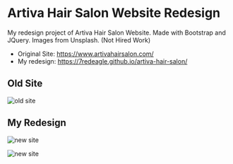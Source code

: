 # Artiva Hair Salon Website Redesign

My redesign project of Artiva Hair Salon Website. Made with Bootstrap and JQuery. Images from Unsplash. (Not Hired Work)

- Original Site: https://www.artivahairsalon.com/
- My redesign: https://7redeagle.github.io/artiva-hair-salon/

## Old Site 
![old site](https://github.com/tiger-fish/artiva-hair-salon/blob/main/demo/artiva-old.png)

## My Redesign 
![new site](https://github.com/tiger-fish/artiva-hair-salon/blob/main/demo/artiva-new-home.png)

![new site](https://github.com/tiger-fish/artiva-hair-salon/blob/main/demo/artiva-new.png)

